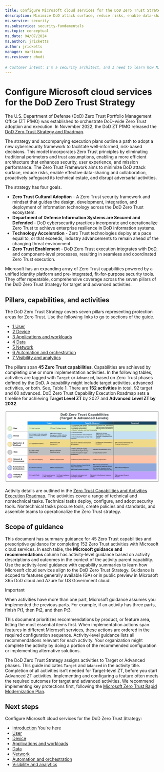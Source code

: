```yaml
---
title: Configure Microsoft cloud services for the DoD Zero Trust Strategy
description: Minimize DoD attack surface, reduce risks, enable data-sharing and collaboration, safeguard the technical estate, and disrupt adversarial activities.
ms.service: security
ms.subservice: security-fundamentals
ms.topic: conceptual
ms.date: 04/07/2024
ms.author: jricketts
author: jricketts
manager: martinco
ms.reviewer: ehudi

# Customer intent: I'm a security architect, and I need to learn how Microsoft cloud services align to the DoD Zero Trust Strategy so I can prioritize, deploy, and configure Zero Trust capabilities. My goal is to complete DoD Zero Trust activities for my organization.
---
```


# Configure Microsoft cloud services for the DoD Zero Trust Strategy

The U.S. Department of Defense (DoD) Zero Trust Portfolio Management Office (ZT PfMO) was established to orchestrate DoD-wide Zero Trust adoption and execution. In November 2022, the DoD ZT PfMO released the [DoD Zero Trust Strategy and Roadmap](https://www.defense.gov/News/Releases/Release/Article/3225919/department-of-defense-releases-zero-trust-strategy-and-roadmap/). 

The strategy and accompanying execution plans outline a path to adopt a new cybersecurity framework to facilitate well-informed, risk-based decisions. This model incorporates Zero Trust principles by eliminating traditional perimeters and trust assumptions, enabling a more efficient architecture that enhances security, user experience, and mission performance. The Zero Trust Framework aims to minimize DoD attack surface, reduce risks, enable effective data-sharing and collaboration, proactively safeguard its technical estate, and disrupt adversarial activities. 

The strategy has four goals.

* **Zero Trust Cultural Adoption** - A Zero Trust security framework and mindset that guides the design, development, integration, and deployment of information technology across the DoD Zero Trust ecosystem.
* **Department of Defense Information Systems are Secured and Defended** - DoD cybersecurity practices incorporate and operationalize Zero Trust to achieve enterprise resilience in DoD information systems.
* **Technology Acceleration** - Zero Trust technologies deploy at a pace equal to, or that exceeds, industry advancements to remain ahead of the changing threat environment.
* **Zero Trust Enablement** - DoD Zero Trust execution integrates with DoD, and component-level processes, resulting in seamless and coordinated Zero Trust execution.

Microsoft has an expanding array of Zero Trust capabilities powered by a unified identity platform and pre-integrated, fit-for-purpose security tools. They offer repeatable, comprehensive coverage across the seven pillars of the DoD Zero Trust Strategy for target and advanced activities.

## Pillars, capabilities, and activities

The DoD Zero Trust Strategy covers seven pillars representing protection areas for Zero Trust. Use the following links to go to sections of the guide. 

* [1 User](dod-zero-trust-strategy-user.md)
* [2 Device](dod-zero-trust-strategy-device.md)
* [3 Applications and workloads](dod-zero-trust-strategy-apps.md)
* [4 Data](dod-zero-trust-strategy-data.md)
* [5 Network](dod-zero-trust-strategy-network.md)
* [6 Automation and orchestration](dod-zero-trust-strategy-automation.md)
* [7 Visibility and analytics](dod-zero-trust-strategy-visibility.md)

The pillars span **45 Zero Trust capabilities**. Capabilities are achieved by completing one or more implementation activities. In the following tables, activities are tagged with `Target` or `Advanced`, based on Zero Trust phases defined by the DoD. A capability might include target activities, advanced activities, or both. See, Table 1. There are **152 activities** in total, 92 target and 60 advanced. DoD Zero Trust Capability Execution Roadmap sets a timeline for achieving **Target Level ZT** by 2027 and **Advanced Level ZT by 2032**.

   ![Table of zero trust capabilities and the seven pillars.](./media/dod-zero-trust-strategy/zero-trust-capabilities.png)

Activity details are outlined in the [Zero Trust Capabilities and Activities Execution Roadmap](https://dodcio.defense.gov/Portals/0/Documents/Library/ZTCapabilitiesActivities.pdf). The activities cover a range of technical and nontechnical tasks. Technical tasks deploy, configure, and adopt security tools. Nontechnical tasks procure tools, create policies and standards, and assemble teams to operationalize the Zero Trust strategy.

## Scope of guidance

This document has summary guidance for 45 Zero Trust capabilities and prescriptive guidance for completing 152 Zero Trust activities with Microsoft cloud services. In each table, the **Microsoft guidance and recommendations** column has activity-level guidance based on activity descriptions and outcomes in the context of the activity parent capability. Use the activity-level guidance with capability summaries to learn how Microsoft cloud services align to the DoD Zero Trust Strategy. Guidance is scoped to features generally available (GA) or in public preview in Microsoft 365 DoD cloud and Azure for US Government cloud. 

> [!IMPORTANT]
> When activities have more than one part, Microsoft guidance assumes you implemented the previous parts. For example, if an activity has three parts, finish Pt1, then Pt2, and then Pt3.

This document prioritizes recommendations by product, or feature area, listing the most essential items first. When implementation actions span features in different Microsoft services, these actions are ordered in the required configuration sequence. Activity-level guidance lists all recommendations relevant for each activity. Your organization might complete the activity by doing a portion of the recommended configuration or implementing alternative solutions.

The DoD Zero Trust Strategy assigns activities to Target or Advanced phases. This guide indicates `Target` and `Adanced` in the activity title. Completion of all activities isn’t needed for Target-level ZT, before you start Advanced ZT activities. Implementing and configuring a feature often meets the required outcomes for target and advanced activities. We recommend implementing key protections first, following the [Microsoft Zero Trust Rapid Modernization Plan](/security/zero-trust/zero-trust-ramp-overview).

## Next steps

Configure Microsoft cloud services for the DoD Zero Trust Strategy:

* [Introduction](dod-zero-trust-strategy-intro.md) You're here
* [User](dod-zero-trust-strategy-user.md)
* [Device](dod-zero-trust-strategy-device.md)
* [Applications and workloads](dod-zero-trust-strategy-apps.md)
* [Data](dod-zero-trust-strategy-data.md)
* [Network](dod-zero-trust-strategy-network.md)
* [Automation and orchestration](dod-zero-trust-strategy-automation.md)
* [Visibility and analytics](dod-zero-trust-strategy-visibility.md)
